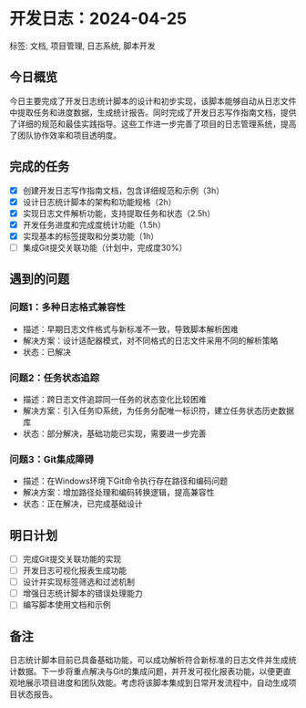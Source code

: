 # 开发日志：2024-04-25

标签: 文档, 项目管理, 日志系统, 脚本开发

## 今日概览
今日主要完成了开发日志统计脚本的设计和初步实现，该脚本能够自动从日志文件中提取任务和进度数据，生成统计报告。同时完成了开发日志写作指南文档，提供了详细的规范和最佳实践指导。这些工作进一步完善了项目的日志管理系统，提高了团队协作效率和项目透明度。

## 完成的任务
- [x] 创建开发日志写作指南文档，包含详细规范和示例（3h）
- [x] 设计日志统计脚本的架构和功能规格（2h）
- [x] 实现日志文件解析功能，支持提取任务和状态（2.5h）
- [x] 开发任务进度和完成度统计功能（1.5h）
- [x] 实现基本的标签提取和分类功能（1h）
- [ ] 集成Git提交关联功能（计划中，完成度30%）

## 遇到的问题
### 问题1：多种日志格式兼容性
- 描述：早期日志文件格式与新标准不一致，导致脚本解析困难
- 解决方案：设计适配器模式，对不同格式的日志文件采用不同的解析策略
- 状态：已解决

### 问题2：任务状态追踪
- 描述：跨日志文件追踪同一任务的状态变化比较困难
- 解决方案：引入任务ID系统，为任务分配唯一标识符，建立任务状态历史数据库
- 状态：部分解决，基础功能已实现，需要进一步完善

### 问题3：Git集成障碍
- 描述：在Windows环境下Git命令执行存在路径和编码问题
- 解决方案：增加路径处理和编码转换逻辑，提高兼容性
- 状态：正在解决，已完成基础设计

## 明日计划
- [ ] 完成Git提交关联功能的实现
- [ ] 开发日志可视化报表生成功能
- [ ] 设计并实现标签筛选和过滤机制
- [ ] 增强日志统计脚本的错误处理能力
- [ ] 编写脚本使用文档和示例

## 备注
日志统计脚本目前已具备基础功能，可以成功解析符合新标准的日志文件并生成统计数据。下一步将重点解决与Git的集成问题，并开发可视化报表功能，以便更直观地展示项目进度和团队效能。考虑将该脚本集成到日常开发流程中，自动生成项目状态报告。 